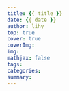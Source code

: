 ```yaml
---
title: {{ title }}
date: {{ date }}
author: lihy
top: true
cover: true
coverImg: 
img: 
mathjax: false
tags: 
categories: 
summary: 
---
```

